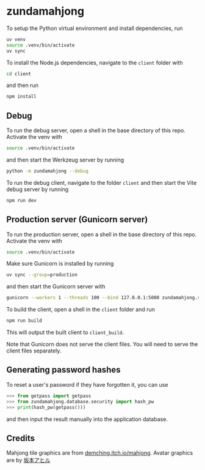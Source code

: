 # zundamahjong

To setup the Python virtual environment and install dependencies, run

```sh
uv venv
source .venv/bin/activate
uv sync
```

To install the Node.js dependencies, navigate to the `client` folder with

```sh
cd client
```

and then run

```sh
npm install
```

## Debug

To run the debug server, open a shell in the base directory of this repo.
Activate the venv with

```sh
source .venv/bin/activate
```

and then start the Werkzeug server by running

```sh
python -m zundamahjong --debug
```

To run the debug client, navigate to the folder `client`
and then start the Vite debug server by running

```sh
npm run dev
```

## Production server (Gunicorn server)

To run the production server, open a shell in the base directory of this repo.
Activate the venv with

```sh
source .venv/bin/activate
```

Make sure Gunicorn is installed by running

```sh
uv sync --group=production
```

and then start the Gunicorn server with

```sh
gunicorn --workers 1 --threads 100 --bind 127.0.0.1:5000 zundamahjong.server:app
```

To build the client, open a shell in the `client` folder and run

```sh
npm run build
```

This will output the built client to `client_build`.

Note that Gunicorn does not serve the client files.
You will need to serve the client files separately.

## Generating password hashes

To reset a user's password if they have forgotten it, you can use

```python
>>> from getpass import getpass
>>> from zundamahjong.database.security import hash_pw
>>> print(hash_pw(getpass()))
```

and then input the result manually into the application database.

## Credits

Mahjong tile graphics are from [demching.itch.io/mahjong](https://demching.itch.io/mahjong).
Avatar graphics are by [坂本アヒル](https://www.pixiv.net/en/users/12147115)
